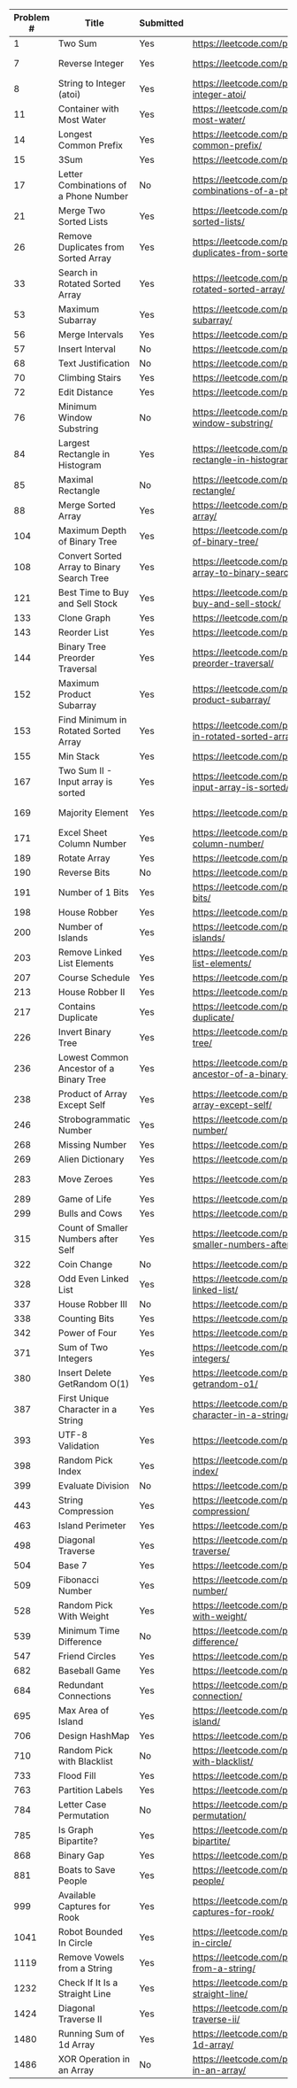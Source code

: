 | Problem # | Title                                      | Submitted | Link                                                                      | Tags                                   |
| --------- | ------------------------------------------ | --------- | ------------------------------------------------------------------------- | -------------------------------------- |
| 1         | Two Sum                                    | Yes       | https://leetcode.com/problems/two-sum/                                    | Array, 2 Pointer                       |
| 7         | Reverse Integer                            | Yes       | https://leetcode.com/problems/reverse-integer/                            | Modulus, Atoi, Itoa, strings.Builder   |
| 8         | String to Integer (atoi)                   | Yes       | https://leetcode.com/problems/string-to-integer-atoi/                     |                                        |
| 11        | Container with Most Water                  | Yes       | https://leetcode.com/problems/container-with-most-water/                  |                                        |
| 14        | Longest Common Prefix                      | Yes       | https://leetcode.com/problems/longest-common-prefix/                      | Array, Trie                            |
| 15        | 3Sum                                       | Yes       | https://leetcode.com/problems/3sum/                                       | Array, 2 Pointer, Hash                 |
| 17        | Letter Combinations of a Phone Number      | No        | https://leetcode.com/problems/letter-combinations-of-a-phone-number/      |                                        |
| 21        | Merge Two Sorted Lists                     | Yes       | https://leetcode.com/problems/merge-two-sorted-lists/                     |                                        |
| 26        | Remove Duplicates from Sorted Array        | Yes       | https://leetcode.com/problems/remove-duplicates-from-sorted-array/        |                                        |
| 33        | Search in Rotated Sorted Array             | Yes       | https://leetcode.com/problems/search-in-rotated-sorted-array/             | Array                                  |
| 53        | Maximum Subarray                           | Yes       | https://leetcode.com/problems/maximum-subarray/                           | Array                                  |
| 56        | Merge Intervals                            | Yes       | https://leetcode.com/problems/merge-intervals/                            |                                        |
| 57        | Insert Interval                            | No        | https://leetcode.com/problems/insert-interval/                            |                                        |
| 68        | Text Justification                         | No        | https://leetcode.com/problems/text-justification/                         |                                        |
| 70        | Climbing Stairs                            | Yes       | https://leetcode.com/problems/climbing-stairs/                            | Dynamic, Fibonacci                     |
| 72        | Edit Distance                              | Yes       | https://leetcode.com/problems/edit-distance/                              |                                        |
| 76        | Minimum Window Substring                   | No        | https://leetcode.com/problems/minimum-window-substring/                   |                                        |
| 84        | Largest Rectangle in Histogram             | Yes       | https://leetcode.com/problems/largest-rectangle-in-histogram/             |                                        |
| 85        | Maximal Rectangle                          | No        | https://leetcode.com/problems/maximal-rectangle/                          |                                        |
| 88        | Merge Sorted Array                         | Yes       | https://leetcode.com/problems/merge-sorted-array/                         |                                        |
| 104       | Maximum Depth of Binary Tree               | Yes       | https://leetcode.com/problems/maximum-depth-of-binary-tree/               |                                        |
| 108       | Convert Sorted Array to Binary Search Tree | Yes       | https://leetcode.com/problems/convert-sorted-array-to-binary-search-tree/ |                                        |
| 121       | Best Time to Buy and Sell Stock            | Yes       | https://leetcode.com/problems/best-time-to-buy-and-sell-stock/            |                                        |
| 133       | Clone Graph                                | Yes       | https://leetcode.com/problems/clone-graph/                                | Graph                                  |
| 143       | Reorder List                               | Yes       | https://leetcode.com/problems/reorder-list/                               |                                        |
| 144       | Binary Tree Preorder Traversal             | Yes       | https://leetcode.com/problems/binary-tree-preorder-traversal/             | Tree, PreOrder, Stack, BFS, DFS        |
| 152       | Maximum Product Subarray                   | Yes       | https://leetcode.com/problems/maximum-product-subarray/                   | Array                                  |
| 153       | Find Minimum in Rotated Sorted Array       | Yes       | https://leetcode.com/problems/find-minimum-in-rotated-sorted-array/       | Array                                  |
| 155       | Min Stack                                  | Yes       | https://leetcode.com/problems/min-stack/                                  |                                        |
| 167       | Two Sum II - Input array is sorted         | Yes       | https://leetcode.com/problems/two-sum-ii-input-array-is-sorted/           |                                        |
| 169       | Majority Element                           | Yes       | https://leetcode.com/problems/majority-element/                           | Boyer-Moore Voting Algorithm           |
| 171       | Excel Sheet Column Number                  | Yes       | https://leetcode.com/problems/excel-sheet-column-number/                  |                                        |
| 189       | Rotate Array                               | Yes       | https://leetcode.com/problems/rotate-array/                               |                                        |
| 190       | Reverse Bits                               | No        | https://leetcode.com/problems/reverse-bits/                               | Bitwise                                |
| 191       | Number of 1 Bits                           | Yes       | https://leetcode.com/problems/number-of-1-bits/                           | Bitwise, Masking                       |
| 198       | House Robber                               | Yes       | https://leetcode.com/problems/house-robber/                               | Dynamic                                |
| 200       | Number of Islands                          | Yes       | https://leetcode.com/problems/number-of-islands/                          | Graph                                  |
| 203       | Remove Linked List Elements                | Yes       | https://leetcode.com/problems/remove-linked-list-elements/                | Linked List, Dummy Head                |
| 207       | Course Schedule                            | Yes       | https://leetcode.com/problems/course-schedule/                            | Graph                                  |
| 213       | House Robber II                            | Yes       | https://leetcode.com/problems/house-robber-ii/                            | Dynamic                                |
| 217       | Contains Duplicate                         | Yes       | https://leetcode.com/problems/contains-duplicate/                         | Array                                  |
| 226       | Invert Binary Tree                         | Yes       | https://leetcode.com/problems/invert-binary-tree/                         | Binary Tree, BFS, DFS, recursion       |
| 236       | Lowest Common Ancestor of a Binary Tree    | Yes       | https://leetcode.com/problems/lowest-common-ancestor-of-a-binary-tree/    |                                        |
| 238       | Product of Array Except Self               | Yes       | https://leetcode.com/problems/product-of-array-except-self/               | Array                                  |
| 246       | Strobogrammatic Number                     | Yes       | https://leetcode.com/problems/strobogrammatic-number/                     | 2 Pointers, Array                      |
| 268       | Missing Number                             | Yes       | https://leetcode.com/problems/missing-number/                             | XOR, Gauss' Formula                    |
| 269       | Alien Dictionary                           | Yes       | https://leetcode.com/problems/alien-dictionary/                           | Graph                                  |
| 283       | Move Zeroes                                | Yes       | https://leetcode.com/problems/move-zeroes/                                | Array, 2 Pointers, In-place            |
| 289       | Game of Life                               | Yes       | https://leetcode.com/problems/game-of-life/                               |                                        |
| 299       | Bulls and Cows                             | Yes       | https://leetcode.com/problems/bulls-and-cows/                             |                                        |
| 315       | Count of Smaller Numbers after Self        | Yes       | https://leetcode.com/problems/count-of-smaller-numbers-after-self/        |                                        |
| 322       | Coin Change                                | No        | https://leetcode.com/problems/coin-change/                                | Dynamic                                |
| 328       | Odd Even Linked List                       | Yes       | https://leetcode.com/problems/odd-even-linked-list/                       |                                        |
| 337       | House Robber III                           | No        | https://leetcode.com/problems/house-robber-iii/                           |                                        |
| 338       | Counting Bits                              | Yes       | https://leetcode.com/problems/counting-bits/                              | Bitwise Operators                      |
| 342       | Power of Four                              | Yes       | https://leetcode.com/problems/power-of-four/                              |                                        |
| 371       | Sum of Two Integers                        | Yes       | https://leetcode.com/problems/sum-of-two-integers/                        | Bitwise Operators                      |
| 380       | Insert Delete GetRandom O(1)               | Yes       | https://leetcode.com/problems/insert-delete-getrandom-o1/                 |                                        |
| 387       | First Unique Character in a String         | Yes       | https://leetcode.com/problems/first-unique-character-in-a-string/         | Hash implementation as slice           |
| 393       | UTF-8 Validation                           | Yes       | https://leetcode.com/problems/utf-8-validation/                           |                                        |
| 398       | Random Pick Index                          | Yes       | https://leetcode.com/problems/random-pick-index/                          |                                        |
| 399       | Evaluate Division                          | No        | https://leetcode.com/problems/evaluate-division/                          |                                        |
| 443       | String Compression                         | Yes       | https://leetcode.com/problems/string-compression/                         |                                        |
| 463       | Island Perimeter                           | Yes       | https://leetcode.com/problems/island-perimeter/                           | Matrix                                 |
| 498       | Diagonal Traverse                          | Yes       | https://leetcode.com/problems/diagonal-traverse/                          | Bucket sorting, Matrix                 |
| 504       | Base 7                                     | Yes       | https://leetcode.com/problems/base-7/                                     |                                        |
| 509       | Fibonacci Number                           | Yes       | https://leetcode.com/problems/fibonacci-number/                           | math.Round(math.Pow(φ, n) / √5) ≈ O(1) |
| 528       | Random Pick With Weight                    | Yes       | https://leetcode.com/problems/random-pick-with-weight/                    |                                        |
| 539       | Minimum Time Difference                    | No        | https://leetcode.com/problems/minimum-time-difference/                    |                                        |
| 547       | Friend Circles                             | Yes       | https://leetcode.com/problems/friend-circles/                             |                                        |
| 682       | Baseball Game                              | Yes       | https://leetcode.com/problems/baseball-game/                              | Array, Switch statement                |
| 684       | Redundant Connections                      | Yes       | https://leetcode.com/problems/redundant-connection/                       |                                        |
| 695       | Max Area of Island                         | Yes       | https://leetcode.com/problems/max-area-of-island/                         |                                        |
| 706       | Design HashMap                             | Yes       | https://leetcode.com/problems/design-hashmap/                             | Solution found, revisit                |
| 710       | Random Pick with Blacklist                 | No        | https://leetcode.com/problems/random-pick-with-blacklist/                 |                                        |
| 733       | Flood Fill                                 | Yes       | https://leetcode.com/problems/flood-fill/                                 |                                        |
| 763       | Partition Labels                           | Yes       | https://leetcode.com/problems/partition-labels/                           |                                        |
| 784       | Letter Case Permutation                    | No        | https://leetcode.com/problems/letter-case-permutation/                    |                                        |
| 785       | Is Graph Bipartite?                        | Yes       | https://leetcode.com/problems/is-graph-bipartite/                         |                                        |
| 868       | Binary Gap                                 | Yes       | https://leetcode.com/problems/binary-gap/                                 | Bitwise Operators                      |
| 881       | Boats to Save People                       | Yes       | https://leetcode.com/problems/boats-to-save-people/                       |                                        |
| 999       | Available Captures for Rook                | Yes       | https://leetcode.com/problems/available-captures-for-rook/                | Matrix, Iteration                      |
| 1041      | Robot Bounded In Circle                    | Yes       | https://leetcode.com/problems/robot-bounded-in-circle/                    |                                        |
| 1119      | Remove Vowels from a String                | Yes       | https://leetcode.com/problems/remove-vowels-from-a-string/                | Hashmap, Stringbuilder                 |
| 1232      | Check If It Is a Straight Line             | Yes       | https://leetcode.com/problems/check-if-it-is-a-straight-line/             |                                        |
| 1424      | Diagonal Traverse II                       | Yes       | https://leetcode.com/problems/diagonal-traverse-ii/                       | Bucket sorting, Matrix                 |
| 1480      | Running Sum of 1d Array                    | Yes       | https://leetcode.com/problems/running-sum-of-1d-array/                    |                                        |
| 1486      | XOR Operation in an Array                  | No        | https://leetcode.com/problems/xor-operation-in-an-array/                  |                                        |
